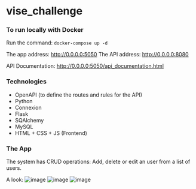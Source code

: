 # vise_challenge

### To run locally with Docker

Run the command: `docker-compose up -d`

The app address: http://0.0.0.0:5050
The API address: http://0.0.0.0:8080

API Documentation: http://0.0.0.0:5050/api_documentation.html

### Technologies
- OpenAPI (to define the routes and rules for the API)
- Python
- Connexion
- Flask
- SQAlchemy
- MySQL
- HTML + CSS + JS (Frontend)

### The App

The system has CRUD operations: Add, delete or edit an user from a list of users.

A look:
![image](https://user-images.githubusercontent.com/23690136/209115473-5a91943c-06fc-4258-9033-aec9967bfdd3.png)
![image](https://user-images.githubusercontent.com/23690136/209115587-b806d3ec-24c5-47da-9a8e-033a3c38a96c.png)
![image](https://user-images.githubusercontent.com/23690136/209119270-c620da73-beb4-4dd9-812d-18f93002b6ef.png)
